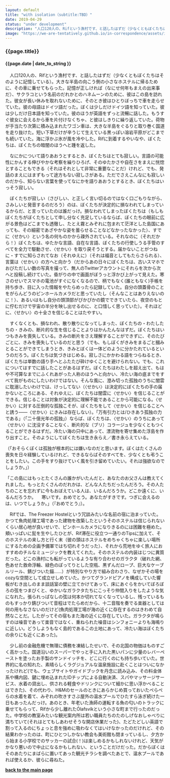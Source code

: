 ```yaml
---
layout: default
title: "with isolation（subtitle:TBD）"
date: 2019-04-29
status: "under development"
description: "人口120人の、Rifという漁村です、と話したはずだ（少なくともぼくたちはそのように記憶している）。大きな半島の向こう側の小さなホステルに帰るために、その車に乗せてもらった。"
image: "https://we-are-tentatively.github.io/in-correspondence/assets/images/2019-04-29-with-isolation-3.jpeg"
---
```


### {{page.title}}

#### {{page.date | date_to_string }}

　人口120人の、Rifという漁村です、と話したはずだ（少なくともぼくたちはそのように記憶している）。大きな半島の向こう側の小さなホステルに帰るために、その車に乗せてもらった。記憶が正しければ（なにせ何年もまえの出来事だ）、サクラコという名前のだれかとのハネムーンのために、彼はこの島を訪れた。彼女が長い休みを取れないために、そのとき彼はひとりぼっちで車を走らせていた。彼の母語はドイツ語だった。ぼくは少しだけドイツ語を知っていた。彼は少しだけ日本語を知っていた。彼のほうが英語をずっと流暢に話した。もうすぐ彼女に会えるから車を片付けなくちゃ、と彼はしきりに繰り返していた。荷物が手当たり次第に積み込まれたワゴン車は、大きな半島をぐるりと取り巻く国道を走り抜けた。短い下草だけが辛うじて生えている黒っぽい溶岩平原がどこまでも続いていた。海に浮かぶ氷が風を冷やした。Rifに到着するやいなや、ぼくたちは、ぼくたちの暗闇のほうへと踵を返した。
 
　なにかについて語りあおうとするとき、ぼくたちはとても寂しい。言語の可能性にかんする伸びやかな考察を繰りひろげ、そのゆたかさや自在さをまえに恍惚とすることもできる（それはそれとして非常に重要なことだ）けれど、でも、発話のまえにはまずもって途方もない寂しさがある。ただでさえこんなにも寂しいのだから、知らない言葉を使ってなにかを語りあおうとするとき、ぼくたちはいっそう寂しい。
 
　ぼくたちが寂しい（さびしい、と正しく言い切るのではなく口ごもりながら、さみしいと発音するのだろう）のは、ぼくたちが決定的に損なわれてしまっているからだ、と言っていたのは誰だっけ。損なわれてしまったぼくたちは（もしもぼくたちがぼくたちとして申し分なく充足しているならば、ぼくたちの眼前に広がる景色はどこまでも透徹し、たとえ霧とみぞれに包まれて茫洋とした島国にあっても、その細密であざやかな姿を曇らせることなどなかったなかった）、すでに〈せかい〉という名の何ものかから疎外されている。それなのに（それだから！）ぼくたちは、ゆたかな言語、自在な言語、ぼくたちの行使しうる手管のすべてを全力で駆動させ、〈せかい〉を取り戻そうとする。届かないことがつねに・すでに知らされてなお（それゆえに）（それは福音としてもたらさられる）、言葉は〈せかい〉の方へと向かう（だからあの日々にぼくたちは、古いスマホでおびただしい数の写真を撮って、無人のTwitterアカウントにそれらを次から次へと投稿し続けていた。昏がりの中で画面がぼうっと浮かび上がって見えた。寒さのせいでスマホの電池がすぐになくなるので、柄でもなく(誰ともなく)手帳を持ち歩き、目に入った情報をやたらめったら記録していた。自分の頭蓋骨のことをがらんどうのピンホールカメラだと思っていたし（そんなことはありえないのに！）、あるいはもし自分の頭頂部がぴかぴかの鏡でできていたら、夜空のもとに佇むだけで宇宙の半分を映し出せるのに、と口惜しく思っていた）。それほどに、〈せかい〉の十全さを信じることはたやすい。

　すくなくとも、損なわれ、散り散りになってしまった、ぼくたちの・わたしたちの・きみの、断片的な生を信じることよりはかんたんなはずだ。ぼくたちはいつもきみを喪失している。きみの断片をさえ理解することができずに、そのたびごとに、きみを喪失しているのだと思う（でも、もしぼくがきみをまるごと摑みとることができてしまうとき、きみとぼくは一体どのように分かたれているというのだろう。ぼくたちは気づきはじめる。寂しさにかかわる語をつらねるとき、ぼくたちは単数の語り手へとふたたび砕けゆくことを避けられない。でも、これについてはすでに話したことがあるはずだ。ぼくたちはわたしを超え出て、もはや不可算なまでにふくれあがった人称のほうへと向かい、冷たい海の底までをすべて我がものにしたいわけではない。そんな風に、澄み切った孤独のうちに闇雲に耽溺したいわけでは、けっしてない（〈せかい〉は決定的にぼくたちの手の届かないところにある、それゆえに、ぼくたちは闇雲に〈せかい〉を信じることができる。信じることは対象が決定的に理解不能であることから可能になる。〈せかい〉に対する圧倒的な孤独こそが、ぼくたちをして〈せかい〉を信じることへと誘う——〈せかい〉にきみは存在しない）。「万有引力とは/ひきあう孤独の力である」（「二十億光年の孤独」）ならば、ぼくたちは、〈せかい〉のうちにあって〈せかい〉に沈没することなく、断片的な（ブリ）コラージュを少なくともつくることができるはずだ。冷たい海の只中にあって、漂流物を寄せ集めた浮島を作り出すこと。そのようにしてぼくたちは生き永らえ／書き永らえている。

（「おそらくぼくは孤独が根本的には嫌いなのだと思います。ぼくはたくさんの喪失を日々経験しているけれど、できるならばそのすべてを、少なくとも弔うことをしたい。この手をすり抜けていく風を引き留めていたい。それは強欲なのでしょうか。」）　　

「この島にはもっとたくさんの誰かがいたんだと、あなたのお父さんは教えてくれました。もっとたくさんのだれかは、どんな人たちだったんだろう。その人たちのことを忘れずに今もおぼえている人は、いるんだろうか。どこか遠くに、いるんだろうか。
　寒いです。おめでとう。あなたがすきです。つぎに会えるのは、いつでしょうか。」（『おめでとう』）。

　Rifでは、The Freezer Hostelという冗談みたいな名前の宿に泊まっていた。かつて魚肉処理工場であった建物を改築したというそのホステルは信じられないくらい居心地が良いせいで、ピンホールカメラになりきるのには困難を極めた。頬いっぱいに髭を生やしたひとが、Rif滞在に役立つ一通りのTipsに加えて、そのホステルの来し方と行く末（彼の頭はホステルをめちゃくちゃに楽しい場所にするための企画予備軍ではち切れそうだった）、それから荒地をゆく旅人におすすめのチルなミュージックを教えてくれた。そのホステルの内装はじつに異質だった。どこの漁村にも転がっているような有り合わせのガラクタ（破れた網、色あせた救命浮輪、緑色のぽってりとした空瓶、黒ずんだロープ、巨大なケーブルリール、錆びついた錨……）が特別なやり方で組み合わさり、なぜかその場をcozyな空間として成立せしめていた。かつてグランドピアノを構成していた響板がむき出しのまま談話室の壁に立てかけてあって、床にあぐらをかいてぼろぼろの弦をつまびくと、ゆかいなガラクタたちにこっそり仲間入りをしたような気になれた。張られっぱなしの弦は何本か切れてなくなっているし、残っているものもすっかり錆びついて音程はでたらめだから、十二音階を奏でる楽器としては何の用もなさないのだけど(魚肉処理工場が海の近くに存在するのはきわめて自然なことだ。したがってその宿もまた海の近くに存在していた。ガラクタが鳴らすのは噪音であって楽音ではなく、重ねられた噪音はシンフォニーよりも海鳴りに近しい。どうしようもなく島的であるこの土地にあって、冷たい海はぼくたちの余りにも近くにあった)。

　少し前の金融危機で無理に債務を凍結したせいで、その北国の物価はものすごく高かった。国道沿いのスーパーでやっと手に入れた黒いパンに少量のレバーペーストを塗ったお手製のサンドイッチを、どこに行くのにも持ち歩いていた。世界的に名の知れた、素晴らしくラグジュアルな温泉施設に赴くことはついになかったけれど(でも、ウェブサイトやガイドブックを丹念に読み込み、その料金体系や構内図、鍵に埋め込まれたIDチップによる自動決済、スパやマッサージサービス、水着の貸出し、供される軽食やドリンクについて細かに思い浮かべることはできた)、その代わり、H&Mのセールのときにあらかじめ買っておいたぺらぺらの水着を着て、みぞれの吹きすさぶ屋外の温水プールでひたすら泳ぎ続けた一日もあったんだっけ。あのとき、年老いた漁師の運転する魚の匂いのトラックに乗せてもらって、Rifから少し離れたÓlafsvíkという小さな町まで行ったのだった。中学校の教室みたいな観光案内所は若い職員たちのたのしげなおしゃべりに満ちていて(それはとてもしあわせそうな開店休業だった)、たどたどしい英語で割って入るのにちょっと息を強めに吸わなくてはいけなかったのだけれど、その結果わかったのは、町にひとつしかない教会も美術館も閉まっているし、夕方から始まる小学校でのサッカーの試合(！)は楽しめるかもしれないけれど、天気がかなり悪いので中止になるかもしれない、ということだけだった。だからぼくはそのあたりにまばらに置いてあった観光チラシを調べたあとで、温水プールであれば使えるか、彼らに尋ねた。




**[back to the main page](https://we-are-tentatively.github.io/in-correspondence)**